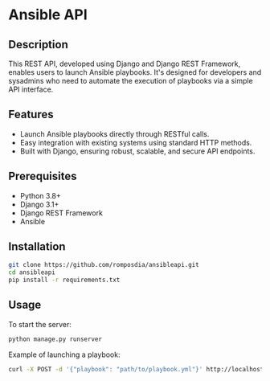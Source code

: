 # Ansible API

## Description
This REST API, developed using Django and Django REST Framework, enables users to launch Ansible playbooks. It's designed for developers and sysadmins who need to automate the execution of playbooks via a simple API interface.

## Features
- Launch Ansible playbooks directly through RESTful calls.
- Easy integration with existing systems using standard HTTP methods.
- Built with Django, ensuring robust, scalable, and secure API endpoints.

## Prerequisites
- Python 3.8+
- Django 3.1+
- Django REST Framework
- Ansible

## Installation
```bash
git clone https://github.com/romposdia/ansibleapi.git
cd ansibleapi
pip install -r requirements.txt
```

## Usage
To start the server:

```bash
python manage.py runserver
```

Example of launching a playbook:
```bash
curl -X POST -d '{"playbook": "path/to/playbook.yml"}' http://localhost:8000/api/launch
```
